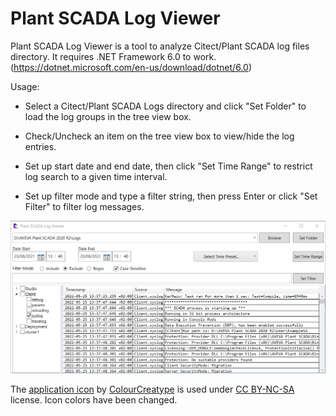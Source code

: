 # Plant SCADA Log Viewer
Plant SCADA Log Viewer is a tool to analyze Citect/Plant SCADA log files directory.
It requires .NET Framework 6.0 to work. (https://dotnet.microsoft.com/en-us/download/dotnet/6.0)

Usage:

- Select a Citect/Plant SCADA Logs directory and click "Set Folder" to load the log groups in the tree view box. 

- Check/Uncheck an item on the tree view box to view/hide the log entries. 

- Set up start date and end date, then click "Set Time Range" to restrict log search to a given time interval.

- Set up filter mode and type a filter string, then press Enter or click "Set Filter" to filter log messages. 

![Screenshot Sample](Screenshot_Sample.png "Screenshot Sample")



The [application icon](https://freeicons.io/office-and-business-4/document-search-verified-research-business-icon-111958) by [ColourCreatype](https://freeicons.io/profile/5790) is used under [CC BY-NC-SA](https://creativecommons.org/licenses/by-nc-sa/3.0/) license. Icon colors have been changed.
